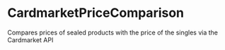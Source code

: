 # CardmarketPriceComparison
Compares prices of sealed products with the price of the singles via the Cardmarket API
